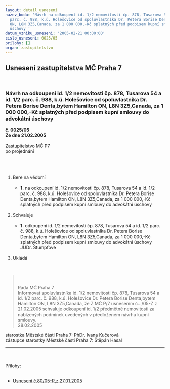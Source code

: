 ```yaml
---
layout: detail_usneseni
nazev_bodu: 'Návrh na odkoupení id. 1/2 nemovitosti čp. 878, Tusarova 54 a id. 1/2
  parc. č. 988, k.ú. Holešovice od spoluvlastníka Dr. Petera Borise Denta,bytem Hamilton
  ON, L8N 3Z5,Canada, za 1 000 000,-Kč splatných před podpisem kupní smlouvy do advokátní
  úschovy '
datum_vzniku_usneseni: '2005-02-21 00:00:00'
cislo_usneseni: 0025/05
prilohy: []
organ: zastupitelstvo
---
```

<div id="ucUsn_pList" class="usn">
	<span><h2>Usnesení zastupitelstva MČ Praha 7 </h2>
<br></span><div class="standBody">
<span><h3>Návrh na odkoupení id. 1/2 nemovitosti čp. 878, Tusarova 54 a id. 1/2 parc. č. 988, k.ú. Holešovice od spoluvlastníka Dr. Petera Borise Denta,bytem Hamilton ON, L8N 3Z5,Canada, za 1 000 000,-Kč splatných před podpisem kupní smlouvy do advokátní úschovy </h3></span><div class="center">
		<strong>č. 0025/05</strong><br>
	</div>
<div class="center">
		<strong>Ze dne 21.02.2005</strong><br><br>
	</div>Zastupitelstvo MČ P7<br>po projednání<br><br><br><ol>
<br><li>Bere na vědomí <br><ul>
<br><li>
<strong>1.</strong> na odkoupení id. 1/2 nemovitosti čp. 878, Tusarova 54 a id. 1/2 parc. č. 988, k.ú. Holešovice od spoluvlastníka Dr. Petera Borise Denta,bytem Hamilton ON, L8N 3Z5,Canada, za 1 000 000,-Kč splatných před podpisem kupní smlouvy do advokátní úschovy </li>
</ul>
<br>
</li>
<li>Schvaluje <br><ul>
<br><li>
<strong>1.</strong> odkoupení id. 1/2 nemovitosti čp. 878, Tusarova 54 a id. 1/2 parc. č. 988, k.ú. Holešovice od spoluvlastníka Dr. Petera Borise Denta,bytem Hamilton ON, L8N 3Z5,Canada, za 1 000 000,-Kč splatných před podpisem kupní smlouvy do advokátní úschovy JUDr. Štumpfové</li>
</ul>
<br>
</li>
<li>Ukládá </li>
</ol>
<br><blockquote dir="ltr" style="MARGIN-RIGHT: 0px">
<br><p>Rada MČ Praha 7 <br>Informovat spoluvlastníka id. 1/2 nemovitosti čp. 878, Tusarova 54 a id. 1/2 parc. č. 988, k.ú. Holešovice Dr. Petera Borise Denta,bytem Hamilton ON, L8N 3Z5,Canada, že Z MČ P/7 usnesením č…/05-Z z 21.02.2005 schvaluje odkoupení id. 1/2 předmětné nemovitosti za nabízených podmínek uvedených v předloženém návrhu kupní smlouvy. <br>28.02.2005</p>
</blockquote>starostka Městské části Praha 7: PhDr. Ivana Kučerová<br>zástupce starostky Městské části Praha 7: Štěpán Hasal <br><hr>
<br><br>Přílohy: <br><ul>
<br><li>
<a title="Soubor (.doc 56 kB)-nové okno" href="/zdroj.aspx?typ=4&amp;id=6336&amp;sh=951605022" target="_blank">Usnesení č.80/05-R,z 27.01.2005</a> </li>
</ul>
</div>
</div>